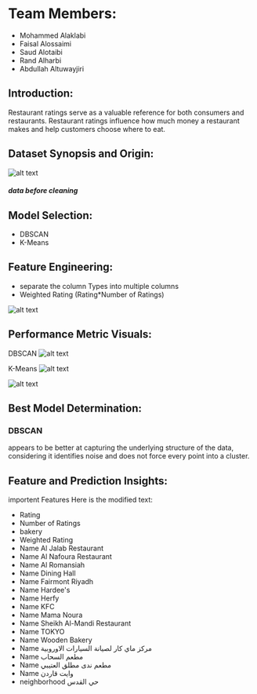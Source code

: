 # Team Members:
- Mohammed Alaklabi
- Faisal Alossaimi
- Saud Alotaibi
- Rand Alharbi
- Abdullah Altuwayjiri



## Introduction:

Restaurant ratings serve as a valuable reference for both consumers and restaurants.
Restaurant ratings influence how much money a restaurant makes and help customers choose where to eat.

## Dataset Synopsis and Origin:
 ![alt text](image.png)
 ##### data before cleaning

## Model Selection:
- DBSCAN
- K-Means

## Feature Engineering:
- separate the column Types into multiple columns
- Weighted Rating (Rating*Number of Ratings)

![alt text](image-1.png)

## Performance Metric Visuals:
DBSCAN
![alt text](image-2.png)

K-Means
![alt text](image-3.png)


![alt text](newplot.png)

## Best Model Determination:
### DBSCAN
appears to be better at capturing the underlying structure of the data, considering it identifies noise and does not force every point into a cluster.


## Feature and Prediction Insights:
importent Features 
Here is the modified text:

- Rating  
- Number of Ratings   
- bakery  
- Weighted Rating  
- Name Al Jalab Restaurant  
- Name Al Nafoura Restaurant  
- Name Al Romansiah  
- Name Dining Hall  
- Name Fairmont Riyadh  
- Name Hardee's  
- Name Herfy  
- Name KFC  
- Name Mama Noura  
- Name Sheikh Al-Mandi Restaurant  
- Name TOKYO  
- Name Wooden Bakery  
- Name مركز ماي كار لصيانة السيارات الاوروبية  
- Name مطعم السحاب  
- Name مطعم ندى مطلق العتيبي  
- Name وايت قاردن  
- neighborhood حي القدس  

